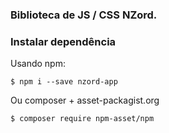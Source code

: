 ### Biblioteca de JS / CSS NZord.

### Instalar dependência 

Usando npm:
~~~
$ npm i --save nzord-app
~~~

Ou composer + asset-packagist.org

~~~
$ composer require npm-asset/npm

~~~